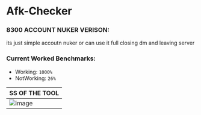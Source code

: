 # Afk-Checker

### 8300  ACCOUNT NUKER  VERISON:
its just simple accoutn nuker or can use it full closing dm and leaving server

### Current Worked Benchmarks:
- Working: `1000%`
- NotWorking: `26%`


| SS OF THE TOOL| 
| ------------- | 
| ![image](https://cdn.discordapp.com/attachments/835677126958776320/845065629035397130/unknown.png) |
